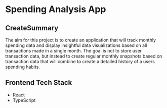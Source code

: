 # Spending Analysis App

## CreateSummary
The aim for this project is to create an application that will track monthly spending data and display insightful data visualizations based on all transactions made in a single month. The goal is not to store user transaction data, but instead to create regular monthly snapshots based on transaction data that will combine to create a detailed history of a users spending habits.

## Frontend Tech Stack
* React
* TypeScript